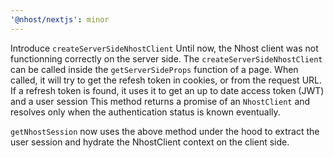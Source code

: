 ```yaml
---
'@nhost/nextjs': minor
---
```


Introduce `createServerSideNhostClient`
Until now, the Nhost client was not functionning correctly on the server side.
The `createServerSideNhostClient` can be called inside the `getServerSideProps` function of a page.
When called, it will try to get the refesh token in cookies, or from the request URL.
If a refresh token is found, it uses it to get an up to date access token (JWT) and a user session
This method returns a promise of an `NhostClient` and resolves only when the authentication status is known eventually.

`getNhostSession` now uses the above method under the hood to extract the user session and hydrate the NhostClient context on the client side.
